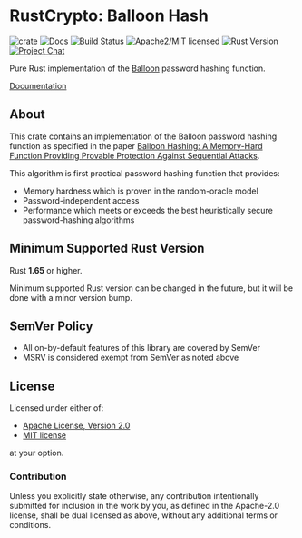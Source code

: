 # RustCrypto: Balloon Hash

[![crate][crate-image]][crate-link]
[![Docs][docs-image]][docs-link]
[![Build Status][build-image]][build-link]
![Apache2/MIT licensed][license-image]
![Rust Version][rustc-image]
[![Project Chat][chat-image]][chat-link]

Pure Rust implementation of the [Balloon] password hashing function.

[Documentation][docs-link]

## About

This crate contains an implementation of the Balloon password hashing
function as specified in the paper
[Balloon Hashing: A Memory-Hard Function Providing Provable Protection Against Sequential Attacks][paper].

This algorithm is first practical password hashing function that provides:

- Memory hardness which is proven in the random-oracle model
- Password-independent access
- Performance which meets or exceeds the best heuristically secure
  password-hashing algorithms

## Minimum Supported Rust Version

Rust **1.65** or higher.

Minimum supported Rust version can be changed in the future, but it will be
done with a minor version bump.

## SemVer Policy

- All on-by-default features of this library are covered by SemVer
- MSRV is considered exempt from SemVer as noted above

## License

Licensed under either of:

 * [Apache License, Version 2.0](http://www.apache.org/licenses/LICENSE-2.0)
 * [MIT license](http://opensource.org/licenses/MIT)

at your option.

### Contribution

Unless you explicitly state otherwise, any contribution intentionally submitted
for inclusion in the work by you, as defined in the Apache-2.0 license, shall be
dual licensed as above, without any additional terms or conditions.

[//]: # (badges)

[crate-image]: https://img.shields.io/crates/v/balloon-hash
[crate-link]: https://crates.io/crates/balloon-hash
[docs-image]: https://docs.rs/balloon-hash/badge.svg
[docs-link]: https://docs.rs/balloon-hash/
[license-image]: https://img.shields.io/badge/license-Apache2.0/MIT-blue.svg
[rustc-image]: https://img.shields.io/badge/rustc-1.65+-blue.svg
[chat-image]: https://img.shields.io/badge/zulip-join_chat-blue.svg
[chat-link]: https://rustcrypto.zulipchat.com/#narrow/stream/260046-password-hashes
[build-image]: https://github.com/RustCrypto/password-hashes/workflows/balloon/badge.svg?branch=master&event=push
[build-link]: https://github.com/RustCrypto/password-hashes/actions?query=workflow%3Aballoon

[//]: # (general links)

[Balloon]: https://en.wikipedia.org/wiki/Balloon_hashing
[Paper]: https://eprint.iacr.org/2016/027.pdf
